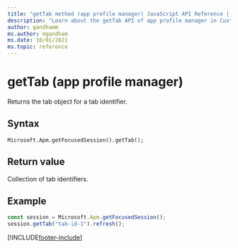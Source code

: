 ```yaml
---
title: "getTab method (app profile manager) JavaScript API Reference | MicrosoftDocs"
description: "Learn about the getTab API of app profile manager in Customer Service workspace."
author: gandhamm
ms.author: mgandham
ms.date: 10/01/2021
ms.topic: reference
---
```


# getTab (app profile manager)

Returns the tab object for a tab identifier.

## Syntax

`Microsoft.Apm.getFocusedSession().getTab();`

## Return value

Collection of tab identifiers.

## Example

```JavaScript
const session = Microsoft.Apm.getFocusedSession();
session.getTab("tab-id-1").refresh();
```

[!INCLUDE[footer-include](../../../../includes/footer-banner.md)]
